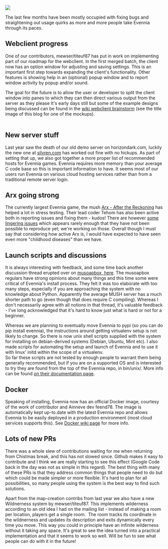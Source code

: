 [![](https://cloud.githubusercontent.com/assets/294267/22219746/511151f8-e1ac-11e6-8445-9cdfd4b9ab5d.png)](https://cloud.githubusercontent.com/assets/294267/22219746/511151f8-e1ac-11e6-8445-9cdfd4b9ab5d.png)

The last few months have been mostly occupied with fixing bugs and straightening out usage quirks as more and more people take Evennia through its paces.  
  
## Webclient progress  
  
One of our contributors, mewser/titeuf87 has put in work on implementing part of our roadmap for the webclient. In the first merged batch, the client now has an option window for adjusting and saving settings. This is an important first step towards expanding the client's functionality. Other  features is showing help in an (optional) popup window and to report window activity by popup and/or sound.  
  
The goal for the future is to allow the user or developer to split the client window into panes to which they can then direct various output from the server as they please It's early days still but some of the example designs being discussed can be found in the [wiki webclient brainstorm](https://github.com/evennia/evennia/wiki/Webclient%20brainstorm) (see the title image of this blog for one of the mockups).  
   
## New server stuff  
  
Last year saw the death of our old demo server on horizondark.com, luckily the new one at [silvren.com](http://silvren.com:4281/) has worked out fine with no hickups. As part of setting that up, we also got together a more proper list of recommended hosts for Evennia games. Evennia requires more memory than your average C code base so this is important information to have. It seems most of our users run Evennia on various cloud hosting services rather than from a traditional remote server login.  
  
## Arx going strong   
  
The currently largest Evennia game, the mush [Arx - After the Reckoning](http://play.arxmush.org/) has helped a lot in stress testing. Their lead coder Tehom has also been active both in reporting issues and fixing them - kudos! There are however [some lingering issues](https://github.com/evennia/evennia/issues?utf8=%E2%9C%93&q=is%3Aopen%20is%3Aissue%20author%3ATehomCD%20label%3Abug) which appears rarely enough that they have not been possible to reproduce yet; we're working on those. Overall though I must say that considering how active Arx is, I would have expected to have seen even more "childhood diseases" than we have.   
  
## Launch scripts and discussions  
  
It is always interesting with feedback, and some time back another discussion thread erupted over on [musoapbox, here](http://musoapbox.net/topic/1366/what-is-out-there-hard-and-soft-codebases-of-choice). The musoapbox regulars have strong opinions about many things and this time some were critical of Evennia's install process. They felt it was too elaborate with too many steps, especially if you are approaching the system with no knowledge about Python. Apparently the average MUSH server has a much shorter path to go (even though that does require C compiling). Whereas I don't necessarily agree with all notions in that thread, it's valuable feedback - I've long acknowledged that it's hard to know just what is hard or not for a beginner.  
  
Whereas we are planning to eventually move Evennia to pypi (so you can do pip install evennia), the instructions around getting virtualenv setup is not likely to change. So there is now unix shell scripts supplied with the system for installing on debian-derived systems (Debian, Ubuntu, Mint etc). I also made scripts for automating the setup and launch of Evennia and to use it with linux' initd within the scope of a virtualenv.  
So far these scripts are not tested by enough people to warrant them being generally recommended, but if you are on a supported OS and is interested to try they are found from the top of the Evennia repo, in bin/unix/. More info can be found [on their documentation page](https://github.com/evennia/evennia/wiki/Start-Stop-Reload#optional-server-startup-script-linux-only).  
  
## Docker  
  
Speaking of installing, Evennia now has an official Docker image, courtesy of the work of contributor and Ainneve dev feend78. The image is automatically kept up-to.date with the latest Evennia repo and allows Evennia to be easily deployed in a production environment (most cloud services supports this). See [Docker wiki page](https://github.com/evennia/evennia/wiki/Running%20Evennia%20in%20Docker) for more info.  
  
  
## Lots of new PRs  
  
There was a whole slew of contributions waiting for me when returning from Chistmas break, and this has not slowed since. Github makes it easy to contribute and I think we are really starting to see this effect (Google Code back in the day was not as simple in this regard). The best thing with many of these PRs is that they address common things that people need to do but which could be made simpler or more flexible. It's hard to plan for all possibilities, so many people using the system is the best way to find such solutions.  
  
Apart from the map-creation contribs from last year we also have a new Wildnerness system by mewser/titeuf87. This implements wilderness according to an old idea I had on the mailing list - instead of making a room per location, players get a single room.  The room tracks its coordinate in the wildnerness and updates its description and exits dynamically every time you move. This way you could in principle have an infinite wilderness without it taking any space. It's great to see the idea turned into a practical implementation and that it seems to work so well. Will be fun to see what people can do with it in the future!
